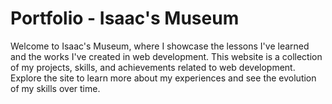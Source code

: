 # Portfolio - Isaac's Museum

Welcome to Isaac's Museum, where I showcase the lessons I've learned and the works I've created in web development. This website is a collection of my projects, skills, and achievements related to web development. Explore the site to learn more about my experiences and see the evolution of my skills over time.
